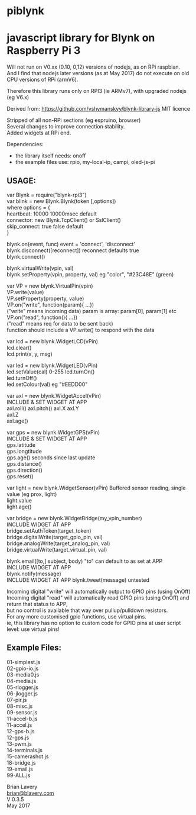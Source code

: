 # piblynk  
# javascript library for Blynk on Raspberry Pi 3

Will not run on V0.xx (0.10, 0,12) versions of nodejs, as on RPi raspbian.   
And I find that nodejs later versions (as at May 2017) do not execute on old CPU versions of RPi (armV6).

Therefore this library runs only on RPI3 (ie ARMv7), with upgraded nodejs (eg V6.x)

Derived from:  https://github.com/vshymanskyy/blynk-library-js
   MIT licence

Stripped of all non-RPi sections (eg espruino, browser)  
Several changes to improve connection stability.  
Added widgets at RPi end.

Dependencies:  
* the library itself needs: onoff  
* the example files use: rpio, my-local-ip, campi, oled-js-pi

## USAGE:

var Blynk = require("blynk-rpi3")  
var blink = new Blynk.Blynk(token [,options])  
    where options = {  
    heartbeat: 10000            10000msec default  
    connector: new Blynk.TcpClient()     or SslClient()  
    skip_connect: true         false default  
     }
 
blynk.on(event, func)   event = 'connect', 'disconnect'  
blynk.disconnect([reconnect])   reconnect defaults true  
blynk.connect()

blynk.virtualWrite(vpin, val)  
blynk.setProperty(vpin, property, val)    eg "color", "#23C48E"  (green)

var VP = new blynk.VirtualPin(vpin)  
   VP.write(value)  
   VP.setProperty(property, value)  
   VP.on("write", function(param){ ...})      
     ("write" means incoming data)  param is array: param[0], param[1] etc  
   VP.on("read", function(){ ...})  
     ("read" means req for data to be sent back)    
     function should include a VP.write() to respond with the data  


var lcd = new blynk.WidgetLCD(vPin)  
    lcd.clear()  
    lcd.print(x, y, msg)

var led = new blynk.WidgetLED(vPin)  
    led.setValue(cal)    0-255 
    led.turnOn()  
    led.turnOff()  
    led.setColour(val)   eg "#EEDD00"  

var axl = new blynk.WidgetAccel(vPin)  
    INCLUDE & SET WIDGET AT APP  
    axl.roll() 
    axl.pitch() 
    axl.X 
    axl.Y  
    axl.Z  
    axl.age()

var gps = new blynk.WidgetGPS(vPin)  
    INCLUDE & SET WIDGET AT APP  
    gps.latitude  
    gps.longtitude  
    gps.age()    seconds since last update  
    gps.distance()  
    gps.direction()  
    gps.reset()  
    
var light = new blynk.WidgetSensor(vPin)    Buffered sensor reading, single value (eg prox, light)  
    light.value  
    light.age()

var bridge = new blynk.WidgetBridge(my_vpin_number)  
    INCLUDE WIDGET AT APP  
    bridge.setAuthToken(target_token)  
    bridge.digitalWrite(target_gpio_pin, val)  
    bridge.analogWrite(target_analog_pin, val)  
    bridge.virtualWrite(target_virtual_pin, val)

blynk.email([to,] subject, body)    "to" can default to as set at APP   
    INCLUDE WIDGET AT APP  
blynk.notify(message)  
    INCLUDE WIDGET AT APP 
blynk.tweet(message)  untested  

Incoming digital "write" will automatically output to GPIO pins (using OnOff)  
Incoming digital "read" will automatically read GPIO pins (using OnOff) and return that status to APP,  
        but no control is available that way over pullup/pulldown resistors.  
For any more customised gpio functions, use virtual pins.   
       ie, this library has no option to custom code for GPIO pins at user script level: use virtual pins!

## Example Files:

01-simplest.js  
02-gpio-io.js  
03-media0.js  
04-media.js  
05-rlogger.js  
06-jlogger.js  
07-pir.js  
08-misc.js  
09-sensor.js  
11-accel-b.js  
11-accel.js  
12-gps-b.js  
12-gps.js  
13-pwm.js  
14-terminals.js  
15-camerashot.js  
18-bridge.js  
19-email.js  
99-ALL.js 


Brian Lavery  
brian@blavery.com  
V 0.3.5  
May 2017










